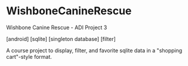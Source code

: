 # WishboneCanineRescue
Wishbone Canine Rescue - ADI Project 3

[android] [sqlite] [singleton database] [filter] 

A course project to display, filter, and favorite sqlite data in a "shopping cart"-style format.

